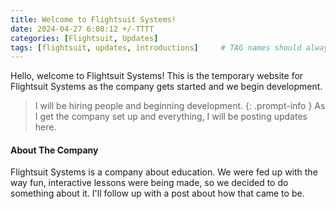 ```yaml
---
title: Welcome to Flightsuit Systems!
date: 2024-04-27 6:08:12 +/-TTTT
categories: [Flightsuit, Updates]
tags: [flightsuit, updates, introductions]     # TAG names should always be lowercase
---
```

Hello, welcome to Flightsuit Systems! This is the temporary website for Flightsuit Systems as the company gets started and we begin development.
>I will be hiring people and beginning development. {: .prompt-info }
As I get the company set up and everything, I will be posting updates here.

#### About The Company
Flightsuit Systems is a company about education. We were fed up with the way fun, interactive lessons were being made, so we decided to do something about it.
I'll follow up with a post about how that came to be.
